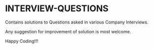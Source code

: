 # INTERVIEW-QUESTIONS
Contains solutions to Questions asked in various Company Interviews.

Any suggestion for improvement of solution is most welcome.

Happy Coding!!!
